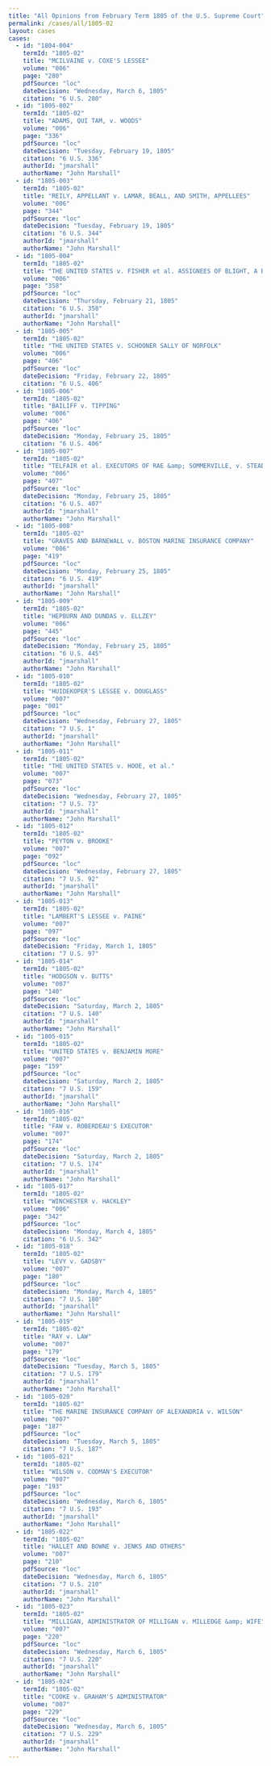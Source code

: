 ```yaml
---
title: "All Opinions from February Term 1805 of the U.S. Supreme Court"
permalink: /cases/all/1805-02
layout: cases
cases:
  - id: "1804-004"
    termId: "1805-02"
    title: "MCILVAINE v. COXE'S LESSEE"
    volume: "006"
    page: "280"
    pdfSource: "loc"
    dateDecision: "Wednesday, March 6, 1805"
    citation: "6 U.S. 280"
  - id: "1805-002"
    termId: "1805-02"
    title: "ADAMS, QUI TAM, v. WOODS"
    volume: "006"
    page: "336"
    pdfSource: "loc"
    dateDecision: "Tuesday, February 19, 1805"
    citation: "6 U.S. 336"
    authorId: "jmarshall"
    authorName: "John Marshall"
  - id: "1805-003"
    termId: "1805-02"
    title: "REILY, APPELLANT v. LAMAR, BEALL, AND SMITH, APPELLEES"
    volume: "006"
    page: "344"
    pdfSource: "loc"
    dateDecision: "Tuesday, February 19, 1805"
    citation: "6 U.S. 344"
    authorId: "jmarshall"
    authorName: "John Marshall"
  - id: "1805-004"
    termId: "1805-02"
    title: "THE UNITED STATES v. FISHER et al. ASSIGNEES OF BLIGHT, A BANKRUPT"
    volume: "006"
    page: "358"
    pdfSource: "loc"
    dateDecision: "Thursday, February 21, 1805"
    citation: "6 U.S. 358"
    authorId: "jmarshall"
    authorName: "John Marshall"
  - id: "1805-005"
    termId: "1805-02"
    title: "THE UNITED STATES v. SCHOONER SALLY OF NORFOLK"
    volume: "006"
    page: "406"
    pdfSource: "loc"
    dateDecision: "Friday, February 22, 1805"
    citation: "6 U.S. 406"
  - id: "1805-006"
    termId: "1805-02"
    title: "BAILIFF v. TIPPING"
    volume: "006"
    page: "406"
    pdfSource: "loc"
    dateDecision: "Monday, February 25, 1805"
    citation: "6 U.S. 406"
  - id: "1805-007"
    termId: "1805-02"
    title: "TELFAIR et al. EXECUTORS OF RAE &amp; SOMMERVILLE, v. STEAD'S EXECUTORS"
    volume: "006"
    page: "407"
    pdfSource: "loc"
    dateDecision: "Monday, February 25, 1805"
    citation: "6 U.S. 407"
    authorId: "jmarshall"
    authorName: "John Marshall"
  - id: "1805-008"
    termId: "1805-02"
    title: "GRAVES AND BARNEWALL v. BOSTON MARINE INSURANCE COMPANY"
    volume: "006"
    page: "419"
    pdfSource: "loc"
    dateDecision: "Monday, February 25, 1805"
    citation: "6 U.S. 419"
    authorId: "jmarshall"
    authorName: "John Marshall"
  - id: "1805-009"
    termId: "1805-02"
    title: "HEPBURN AND DUNDAS v. ELLZEY"
    volume: "006"
    page: "445"
    pdfSource: "loc"
    dateDecision: "Monday, February 25, 1805"
    citation: "6 U.S. 445"
    authorId: "jmarshall"
    authorName: "John Marshall"
  - id: "1805-010"
    termId: "1805-02"
    title: "HUIDEKOPER'S LESSEE v. DOUGLASS"
    volume: "007"
    page: "001"
    pdfSource: "loc"
    dateDecision: "Wednesday, February 27, 1805"
    citation: "7 U.S. 1"
    authorId: "jmarshall"
    authorName: "John Marshall"
  - id: "1805-011"
    termId: "1805-02"
    title: "THE UNITED STATES v. HOOE, et al."
    volume: "007"
    page: "073"
    pdfSource: "loc"
    dateDecision: "Wednesday, February 27, 1805"
    citation: "7 U.S. 73"
    authorId: "jmarshall"
    authorName: "John Marshall"
  - id: "1805-012"
    termId: "1805-02"
    title: "PEYTON v. BROOKE"
    volume: "007"
    page: "092"
    pdfSource: "loc"
    dateDecision: "Wednesday, February 27, 1805"
    citation: "7 U.S. 92"
    authorId: "jmarshall"
    authorName: "John Marshall"
  - id: "1805-013"
    termId: "1805-02"
    title: "LAMBERT'S LESSEE v. PAINE"
    volume: "007"
    page: "097"
    pdfSource: "loc"
    dateDecision: "Friday, March 1, 1805"
    citation: "7 U.S. 97"
  - id: "1805-014"
    termId: "1805-02"
    title: "HODGSON v. BUTTS"
    volume: "007"
    page: "140"
    pdfSource: "loc"
    dateDecision: "Saturday, March 2, 1805"
    citation: "7 U.S. 140"
    authorId: "jmarshall"
    authorName: "John Marshall"
  - id: "1805-015"
    termId: "1805-02"
    title: "UNITED STATES v. BENJAMIN MORE"
    volume: "007"
    page: "159"
    pdfSource: "loc"
    dateDecision: "Saturday, March 2, 1805"
    citation: "7 U.S. 159"
    authorId: "jmarshall"
    authorName: "John Marshall"
  - id: "1805-016"
    termId: "1805-02"
    title: "FAW v. ROBERDEAU'S EXECUTOR"
    volume: "007"
    page: "174"
    pdfSource: "loc"
    dateDecision: "Saturday, March 2, 1805"
    citation: "7 U.S. 174"
    authorId: "jmarshall"
    authorName: "John Marshall"
  - id: "1805-017"
    termId: "1805-02"
    title: "WINCHESTER v. HACKLEY"
    volume: "006"
    page: "342"
    pdfSource: "loc"
    dateDecision: "Monday, March 4, 1805"
    citation: "6 U.S. 342"
  - id: "1805-018"
    termId: "1805-02"
    title: "LEVY v. GADSBY"
    volume: "007"
    page: "180"
    pdfSource: "loc"
    dateDecision: "Monday, March 4, 1805"
    citation: "7 U.S. 180"
    authorId: "jmarshall"
    authorName: "John Marshall"
  - id: "1805-019"
    termId: "1805-02"
    title: "RAY v. LAW"
    volume: "007"
    page: "179"
    pdfSource: "loc"
    dateDecision: "Tuesday, March 5, 1805"
    citation: "7 U.S. 179"
    authorId: "jmarshall"
    authorName: "John Marshall"
  - id: "1805-020"
    termId: "1805-02"
    title: "THE MARINE INSURANCE COMPANY OF ALEXANDRIA v. WILSON"
    volume: "007"
    page: "187"
    pdfSource: "loc"
    dateDecision: "Tuesday, March 5, 1805"
    citation: "7 U.S. 187"
  - id: "1805-021"
    termId: "1805-02"
    title: "WILSON v. CODMAN'S EXECUTOR"
    volume: "007"
    page: "193"
    pdfSource: "loc"
    dateDecision: "Wednesday, March 6, 1805"
    citation: "7 U.S. 193"
    authorId: "jmarshall"
    authorName: "John Marshall"
  - id: "1805-022"
    termId: "1805-02"
    title: "HALLET AND BOWNE v. JENKS AND OTHERS"
    volume: "007"
    page: "210"
    pdfSource: "loc"
    dateDecision: "Wednesday, March 6, 1805"
    citation: "7 U.S. 210"
    authorId: "jmarshall"
    authorName: "John Marshall"
  - id: "1805-023"
    termId: "1805-02"
    title: "MILLIGAN, ADMINISTRATOR OF MILLIGAN v. MILLEDGE &amp; WIFE"
    volume: "007"
    page: "220"
    pdfSource: "loc"
    dateDecision: "Wednesday, March 6, 1805"
    citation: "7 U.S. 220"
    authorId: "jmarshall"
    authorName: "John Marshall"
  - id: "1805-024"
    termId: "1805-02"
    title: "COOKE v. GRAHAM'S ADMINISTRATOR"
    volume: "007"
    page: "229"
    pdfSource: "loc"
    dateDecision: "Wednesday, March 6, 1805"
    citation: "7 U.S. 229"
    authorId: "jmarshall"
    authorName: "John Marshall"
---
```

